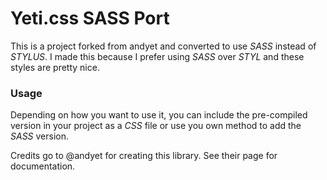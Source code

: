 # Yeti.css SASS Port

This is a project forked from andyet and converted to use *SASS* instead of *STYLUS*. I made this because I prefer using *SASS* over *STYL* and these styles are pretty nice.

### Usage

Depending on how you want to use it, you can include the pre-compiled version in your project as a *CSS* file or use you own method to add the *SASS* version.

Credits go to @andyet for creating this library. See their page for documentation.

